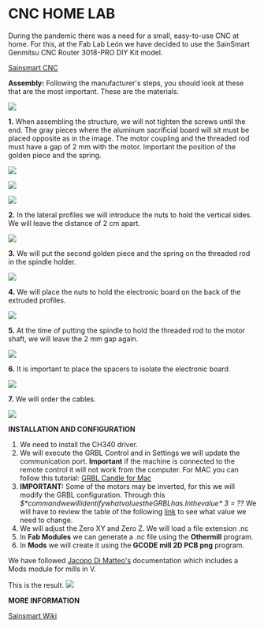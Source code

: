 # **CNC HOME LAB**

During the pandemic there was a need for a small, easy-to-use CNC at home. For this, at the Fab Lab León we have decided to use the SainSmart Genmitsu CNC Router 3018-PRO DIY Kit model.

[Sainsmart CNC](https://www.sainsmart.com/products/sainsmart-genmitsu-cnc-router-3018-pro-diy-kit)

**Assembly:**
Following the manufacturer's steps, you should look at these that are the most important. These are the materials.

![](https://i.imgur.com/wKPmRac.jpg)


**1.** When assembling the structure, we will not tighten the screws until the end. The gray pieces where the aluminum sacrificial board will sit must be placed opposite as in the image. The motor coupling and the threaded rod must have a gap of 2 mm with the motor. Important the position of the golden piece and the spring.

![](https://i.imgur.com/lHRJ6FP.jpg)

![](https://i.imgur.com/UdP0DpA.jpg)

![](https://i.imgur.com/y8OIuDE.jpg)

**2.** In the lateral profiles we will introduce the nuts to hold the vertical sides. We will leave the distance of 2 cm apart.

![](https://i.imgur.com/YIRxgvH.jpg)

**3.** We will put the second golden piece and the spring on the threaded rod in the spindle holder. 

![](https://i.imgur.com/zGWGpHY.jpg)

**4.** We will place the nuts to hold the electronic board on the back of the extruded profiles.

![](https://i.imgur.com/xPSuocI.jpg)

**5.** At the time of putting the spindle to hold the threaded rod to the motor shaft, we will leave the 2 mm gap again.

![](https://i.imgur.com/fLKVjof.jpg)

**6.** It is important to place the spacers to isolate the electronic board.

![](https://i.imgur.com/aw4Iy4l.jpg)

**7.** We will order the cables. 

![](https://i.imgur.com/fZOXMmG.jpg)


**INSTALLATION AND CONFIGURATION**

1. We need to install the CH340 driver.
2. We will execute the GRBL Control and in Settings we will update the communication port. **Important** if the machine is connected to the remote control it will not work from the computer. For MAC you can follow this tutorial:
[GRBL Candle for Mac](https://docs.sainsmart.com/article/zcyhab7a0k-how-to-install-grblcontrol-candle-for-mac)
3. **IMPORTANT:** Some of the motors may be inverted, for this we will modify the GRBL configuration. Through this *$$* command we will identify what values the GRBL has. In the value *$ 3 = ??* We will have to review the table of the following [link](https://github.com/gnea/grbl/wiki/Grbl-v1.1-Configuration#3--direction-port-invert-mask) to see what value we need to change.
4. We will adjust the Zero XY and Zero Z. We will load a file extension .nc
5. In **Fab Modules** we can generate a .nc file using the **Othermill** program. 
6. In **Mods** we will create it using the **GCODE mill 2D PCB png** program.

We have followed [Jacopo Di Matteo's](http://fabacademy.org/2019/labs/waag/students/jacopo-dimatteo/assignments/week05/) documentation which includes a Mods module for mills in V.

This is the result.
![](https://i.imgur.com/JYk7TFk.jpg)

**MORE INFORMATION**

[Sainsmart Wiki](http://wiki.sainsmart.com/index.php/101-60-280PRO)
